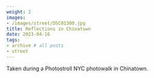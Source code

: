 ```yaml
---
weight: 2
images:
- /images/street/DSC01300.jpg
title: Reflections in Chinatown
date: 2023-04-16
tags:
- archive # all posts
- street
---
```


Taken during a Photostroll NYC photowalk in Chinatown.
